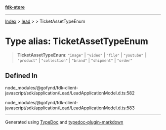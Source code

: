 [**fdk-store**](../../../README.md)
***

[Index](../../../API.md) > [lead](../../README.md) > [<internal>](../README.md) > TicketAssetTypeEnum

# Type alias: TicketAssetTypeEnum

> **TicketAssetTypeEnum**: `"image"` \| `"video"` \| `"file"` \| `"youtube"` \| `"product"` \| `"collection"` \| `"brand"` \| `"shipment"` \| `"order"`

## Defined In

node\_modules/@gofynd/fdk-client-javascript/sdk/application/Lead/LeadApplicationModel.d.ts:582

node\_modules/@gofynd/fdk-client-javascript/sdk/application/Lead/LeadApplicationModel.d.ts:583

***
Generated using [TypeDoc](https://typedoc.org/) and [typedoc-plugin-markdown](https://www.npmjs.com/package/typedoc-plugin-markdown)
